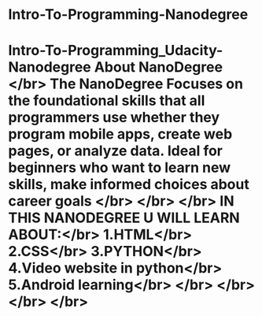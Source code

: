 # Intro-To-Programming-Nanodegree
# Intro-To-Programming_Udacity-Nanodegree About NanoDegree &lt;/br> The NanoDegree Focuses on the foundational skills that all programmers use whether they program mobile apps, create web pages, or analyze data. Ideal for beginners who want to learn new skills, make informed choices about career goals &lt;/br> &lt;/br> &lt;/br> IN THIS NANODEGREE U WILL LEARN ABOUT:&lt;/br> 1.HTML&lt;/br> 2.CSS&lt;/br> 3.PYTHON&lt;/br> 4.Video website in python&lt;/br> 5.Android learning&lt;/br> &lt;/br> &lt;/br> &lt;/br> &lt;/br>
